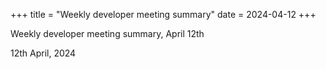 +++
title = "Weekly developer meeting summary"
date = 2024-04-12
+++

Weekly developer meeting summary, April 12th

12th April, 2024
